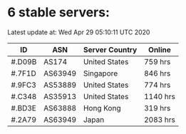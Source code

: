 # 6 stable servers:

Latest update at: Wed Apr 29 05:10:11 UTC 2020

| ID | ASN | Server Country | Online |
| -- | --- | -------------- | ------ |
| #.D09B | AS174 | United States | 759 hrs |
| #.7F1D | AS63949 | Singapore | 846 hrs |
| #.9FC3 | AS53889 | United States | 774 hrs |
| #.C348 | AS35913 | United States | 1140 hrs |
| #.BD3E | AS63888 | Hong Kong | 319 hrs |
| #.2A79 | AS63949 | Japan | 2083 hrs |


